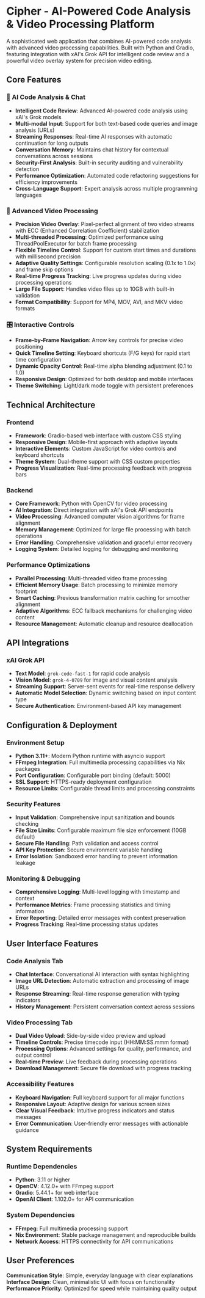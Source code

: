 
# Cipher - AI-Powered Code Analysis & Video Processing Platform

A sophisticated web application that combines AI-powered code analysis with advanced video processing capabilities. Built with Python and Gradio, featuring integration with xAI's Grok API for intelligent code review and a powerful video overlay system for precision video editing.

## Core Features

### 🤖 AI Code Analysis & Chat
- **Intelligent Code Review**: Advanced AI-powered code analysis using xAI's Grok models
- **Multi-modal Input**: Support for both text-based code queries and image analysis (URLs)
- **Streaming Responses**: Real-time AI responses with automatic continuation for long outputs
- **Conversation Memory**: Maintains chat history for contextual conversations across sessions
- **Security-First Analysis**: Built-in security auditing and vulnerability detection
- **Performance Optimization**: Automated code refactoring suggestions for efficiency improvements
- **Cross-Language Support**: Expert analysis across multiple programming languages

### 🎥 Advanced Video Processing
- **Precision Video Overlay**: Pixel-perfect alignment of two video streams with ECC (Enhanced Correlation Coefficient) stabilization
- **Multi-threaded Processing**: Optimized performance using ThreadPoolExecutor for batch frame processing
- **Flexible Timeline Control**: Support for custom start times and durations with millisecond precision
- **Adaptive Quality Settings**: Configurable resolution scaling (0.1x to 1.0x) and frame skip options
- **Real-time Progress Tracking**: Live progress updates during video processing operations
- **Large File Support**: Handles video files up to 10GB with built-in validation
- **Format Compatibility**: Support for MP4, MOV, AVI, and MKV video formats

### 🎛️ Interactive Controls
- **Frame-by-Frame Navigation**: Arrow key controls for precise video positioning
- **Quick Timeline Setting**: Keyboard shortcuts (F/G keys) for rapid start time configuration
- **Dynamic Opacity Control**: Real-time alpha blending adjustment (0.1 to 1.0)
- **Responsive Design**: Optimized for both desktop and mobile interfaces
- **Theme Switching**: Light/dark mode toggle with persistent preferences

## Technical Architecture

### Frontend
- **Framework**: Gradio-based web interface with custom CSS styling
- **Responsive Design**: Mobile-first approach with adaptive layouts
- **Interactive Elements**: Custom JavaScript for video controls and keyboard shortcuts
- **Theme System**: Dual-theme support with CSS custom properties
- **Progress Visualization**: Real-time processing feedback with progress bars

### Backend
- **Core Framework**: Python with OpenCV for video processing
- **AI Integration**: Direct integration with xAI's Grok API endpoints
- **Video Processing**: Advanced computer vision algorithms for frame alignment
- **Memory Management**: Optimized for large file processing with batch operations
- **Error Handling**: Comprehensive validation and graceful error recovery
- **Logging System**: Detailed logging for debugging and monitoring

### Performance Optimizations
- **Parallel Processing**: Multi-threaded video frame processing
- **Efficient Memory Usage**: Batch processing to minimize memory footprint
- **Smart Caching**: Previous transformation matrix caching for smoother alignment
- **Adaptive Algorithms**: ECC fallback mechanisms for challenging video content
- **Resource Management**: Automatic cleanup and resource deallocation

## API Integrations

### xAI Grok API
- **Text Model**: `grok-code-fast-1` for rapid code analysis
- **Vision Model**: `grok-4-0709` for image and visual content analysis
- **Streaming Support**: Server-sent events for real-time response delivery
- **Automatic Model Selection**: Dynamic switching based on input content type
- **Secure Authentication**: Environment-based API key management

## Configuration & Deployment

### Environment Setup
- **Python 3.11+**: Modern Python runtime with asyncio support
- **FFmpeg Integration**: Full multimedia processing capabilities via Nix packages
- **Port Configuration**: Configurable port binding (default: 5000)
- **SSL Support**: HTTPS-ready deployment configuration
- **Resource Limits**: Configurable thread limits and processing constraints

### Security Features
- **Input Validation**: Comprehensive input sanitization and bounds checking
- **File Size Limits**: Configurable maximum file size enforcement (10GB default)
- **Secure File Handling**: Path validation and access control
- **API Key Protection**: Secure environment variable handling
- **Error Isolation**: Sandboxed error handling to prevent information leakage

### Monitoring & Debugging
- **Comprehensive Logging**: Multi-level logging with timestamp and context
- **Performance Metrics**: Frame processing statistics and timing information
- **Error Reporting**: Detailed error messages with context preservation
- **Progress Tracking**: Real-time processing status updates

## User Interface Features

### Code Analysis Tab
- **Chat Interface**: Conversational AI interaction with syntax highlighting
- **Image URL Detection**: Automatic extraction and processing of image URLs
- **Response Streaming**: Real-time response generation with typing indicators
- **History Management**: Persistent conversation context across sessions

### Video Processing Tab
- **Dual Video Upload**: Side-by-side video preview and upload
- **Timeline Controls**: Precise timecode input (HH:MM:SS.mmm format)
- **Processing Options**: Advanced settings for quality, performance, and output control
- **Real-time Preview**: Live feedback during processing operations
- **Download Management**: Secure file download with progress tracking

### Accessibility Features
- **Keyboard Navigation**: Full keyboard support for all major functions
- **Responsive Layout**: Adaptive design for various screen sizes
- **Clear Visual Feedback**: Intuitive progress indicators and status messages
- **Error Communication**: User-friendly error messages with actionable guidance

## System Requirements

### Runtime Dependencies
- **Python**: 3.11 or higher
- **OpenCV**: 4.12.0+ with FFmpeg support
- **Gradio**: 5.44.1+ for web interface
- **OpenAI Client**: 1.102.0+ for API communication

### System Dependencies
- **FFmpeg**: Full multimedia processing support
- **Nix Environment**: Stable package management and reproducible builds
- **Network Access**: HTTPS connectivity for API communications

## User Preferences

**Communication Style**: Simple, everyday language with clear explanations
**Interface Design**: Clean, minimalistic UI with focus on functionality
**Performance Priority**: Optimized for speed while maintaining quality output
